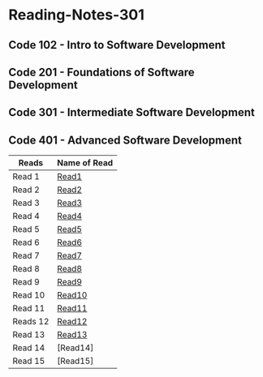 # Reading-Notes-301
## Code 102 - Intro to Software Development
## Code 201 - Foundations of Software Development
## Code 301 - Intermediate Software Development
## Code 401 - Advanced Software Development


| Reads   | Name of Read |
| ----------- | ----------- |
| Read 1  | [Read1](https://zaidalasfar97.github.io/Reading-Notes-301/Read01)|
| Read 2  | [Read2](https://zaidalasfar97.github.io/Reading-Notes-301/Read02)|
| Read 3  | [Read3](https://zaidalasfar97.github.io/Reading-Notes-301/Read03)|
| Read 4  | [Read4](https://zaidalasfar97.github.io/Reading-Notes-301/Read04)|
| Read 5  | [Read5](https://zaidalasfar97.github.io/Reading-Notes-301/Read05)|
| Read 6  | [Read6](https://zaidalasfar97.github.io/Reading-Notes-301/Read06)|
| Read 7  | [Read7](https://zaidalasfar97.github.io/Reading-Notes-301/Read07)|
| Read 8  | [Read8](https://zaidalasfar97.github.io/Reading-Notes-301/Read08)|
| Read 9  | [Read9](https://zaidalasfar97.github.io/Reading-Notes-301/Read09)|
| Read 10 | [Read10](https://zaidalasfar97.github.io/Reading-Notes-301/Read10)|
| Read 11 | [Read11](https://zaidalasfar97.github.io/Reading-Notes-301/Read11)|
| Reads 12| [Read12](https://zaidalasfar97.github.io/Reading-Notes-301/Read12)|
| Read 13 | [Read13](https://zaidalasfar97.github.io/Reading-Notes-301/Read13)|
| Read 14 | [Read14]|
| Read 15 | [Read15]|